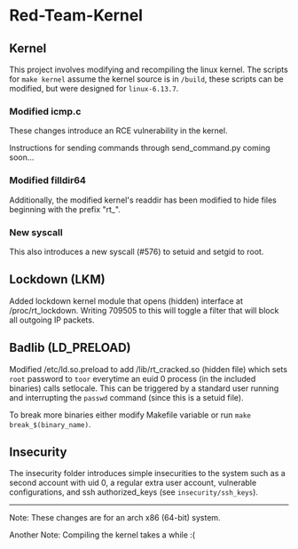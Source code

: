 # Red-Team-Kernel

## Kernel

This project involves modifying and recompiling the linux kernel. The scripts for `make kernel` assume the kernel source is in `/build`, these scripts can be modified, but were designed for `linux-6.13.7`.

### Modified icmp.c

These changes introduce an RCE vulnerability in the kernel.

Instructions for sending commands through send_command.py coming soon...

### Modified filldir64

Additionally, the modified kernel's readdir has been modified to hide files beginning with the prefix "rt_".

### New syscall

This also introduces a new syscall (#576) to setuid and setgid to root.

## Lockdown (LKM)

Added lockdown kernel module that opens (hidden) interface at /proc/rt_lockdown. 
Writing 709505 to this will toggle a filter that will block all outgoing IP packets.

## Badlib (LD_PRELOAD)

Modified /etc/ld.so.preload to add /lib/rt_cracked.so (hidden file) which sets `root` password to `toor` everytime an euid 0 process (in the included binaries) calls setlocale. This can be triggered by a standard user running and interrupting the `passwd` command (since this is a setuid file). 

To break more binaries either modify Makefile variable or run `make break_$(binary_name)`.

## Insecurity

The insecurity folder introduces simple insecurities to the system such as a second account with uid 0, a regular extra user account, vulnerable configurations, and ssh authorized_keys (see `insecurity/ssh_keys`).

---

Note: These changes are for an arch x86 (64-bit) system. 

Another Note: Compiling the kernel takes a while :(